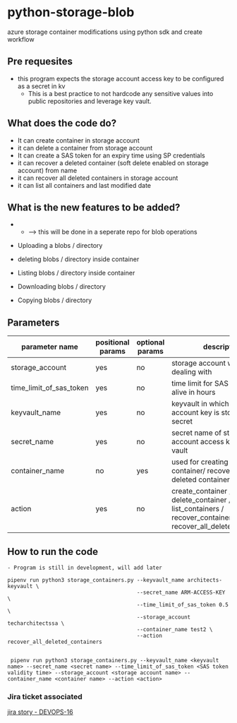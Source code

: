 # python-storage-blob

azure storage container modifications using python sdk and create workflow

## Pre requesites

 * this program expects the storage account access key to be configured as a secret in kv
    - This is a best practice to not hardcode any sensitive values into public repositories and
      leverage key vault.

## What does the code do?

* It can create container in storage account
* it can delete a container from storage account
* It can create a SAS token for an expiry time using SP credentials
* it can recover a deleted container (soft delete enabled on storage account) from name
* it can recover all deleted containers in storage account
* it can list all containers and last modified date


## What is the new features to be added? 

* * --> this will be done in a seperate repo for blob operations 

* Uploading a blobs / directory
* deleting blobs / directory inside container
* Listing blobs / directory inside container 
* Downloading blobs / directory
* Copying blobs / directory

## Parameters

| parameter name| positional params| optional params | description                                                                                                |
|---------------|------------------|-----------------|------------------------------------------------------------------------------------------------------------|
|storage_account| yes              | no              | storage account we are dealing with                                                                        |
|time_limit_of_sas_token| yes      | no              | time limit for SAS token to be alive in hours                                                              |
|keyvault_name |       yes         | no              | keyvault in which storage account key is stored as a secret                                                |
|secret_name   | yes               | no              | secret name of storage account access key in key vault                                                     |
|container_name| no                | yes             | used for creating / deleting a container/ recovering a deleted container                                   |
 |action        |  yes             | no              | create_container / delete_container / list_containers / recover_container / recover_all_deleted_containers |


## How to run the code

    - Program is still in development, will add later

   ```
   pipenv run python3 storage_containers.py --keyvault_name architects-keyvault \
                                            --secret_name ARM-ACCESS-KEY \
                                            --time_limit_of_sas_token 0.5 \
                                            --storage_account techarchitectssa \
                                            --container_name test2 \
                                            --action recover_all_deleted_containers 
                                                                  
   ```

   ```
    pipenv run python3 storage_containers.py --keyvault_name <keyvault name> --secret_name <secret name> --time_limit_of_sas_token <SAS token validity time> --storage_account <storage account name> --container_name <container name> --action <action> 
   ```


### Jira ticket associated

[jira story - DEVOPS-16](https://devwithkrishna.atlassian.net/jira/software/projects/DEVOPS/boards/1?selectedIssue=DEVOPS-16)
